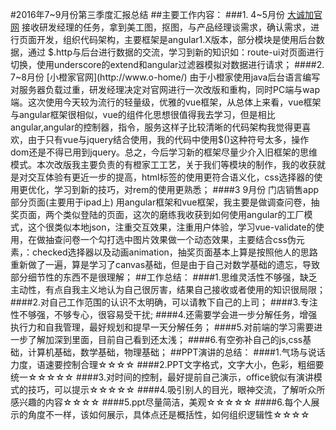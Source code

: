#2016年7~9月份第三季度汇报总结
##主要工作内容：
###1. 4~5月份 [大诚加官网](http://cjzs.com/)
接收研发经理的任务，拿到美工图，抠图，与产品经理谈需求，确认需求，进行页面开发，组织代码架构，主要框架是angular1.X版本，部分模块是使用后台数据，通过
$.http与后台进行数据的交流，学习到新的知识如：route-ui对页面进行切换，使用underscore的extend和angular过滤器模拟对数据进行请求；
####2. 7~8月份 [小橙家官网](http://www.o-home/)
由于小橙家使用java后台语言编写对服务器负载过重，研发经理决定对官网进行一次改版和重构，同时PC端与wap端。这次使用今天较为流行的轻量级，优雅的vue框架，从总体上来看，vue框架与angular框架很相似，vue的组件化思想很值得我去学习，但是相比angular,angular的控制器，指令，服务这样子比较清晰的代码架构我觉得更喜欢，由于只有vue与jquery结合使用，我的代码中使用$()这种符号太多，操作dom还是不得已用到jquery。总之，今后学习新的框架尽量少介入旧框架的思维模式。本次改版我主要负责的有橙家工工艺，关于我们等模块的制作，我的收获就是对交互体验有更近一步的提高，html标签的使用更符合语义化，css选择器的使用更优化，学习到新的技巧，对rem的使用更熟悉；
####3 9月份 门店销售app部分页面(主要用于ipad上)
用angular框架和vue框架，我主要是做调查问卷，抽奖页面，两个类似登陆的页面，这次的磨练我收获到如何使用angular的工厂模式，这个很类似本地json，注重交互效果，注重用户体验，学习vue-validate的使用，在做抽查问卷一个勾打选中图片效果做一个动态效果，主要结合css伪元素，：checked选择器以及动画animation，抽奖页面基本上算是按照他人的思路重新做了一遍，算是学习了canvas基础，但是由于自己对数学基础的遗忘，导致部分细节性的东西不是很理解；
##工作总结：
####1.思维灵活性不够强，缺乏主动性，有点自我主义地认为自己很厉害，结果自己接收或者使用的知识很局限；
####2.对自己工作范围的认识不太明确，可以请教下自己的上司；
####3.专注性不够强，不够专心，很容易受干扰;
####4.还需要学会进一步分解任务，增强执行力和自我管理，最好规划和提早一天分解任务；
####5.对前端的学习需要进一步了解加深到里面，目前自己看到还太浅；
####6.有空弥补自己的js,css基础，计算机基础，数学基础，物理基础；
##PPT演讲的总结：
####1.气场与说话力度，语速要控制合理☆☆☆☆
####2.PPT文字格式，文字大小，色彩，粗细要统一☆☆☆☆☆
####3.对时间的控制，最好提前自己演示，office貌似有演讲模式的技巧，可以提示☆☆☆☆☆
####4.吸引别人的目光，眼神交流，了解听众所感兴趣的内容☆☆☆☆
####5.ppt尽量简洁，美观☆☆☆☆☆
####6.每个人展示的角度不一样，该如何展示，具体点还是概括性，如何组织逻辑性☆☆☆☆
